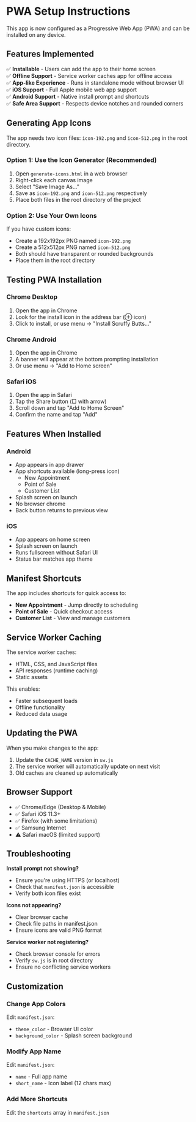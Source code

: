 # PWA Setup Instructions

This app is now configured as a Progressive Web App (PWA) and can be installed on any device.

## Features Implemented

✅ **Installable** - Users can add the app to their home screen  
✅ **Offline Support** - Service worker caches app for offline access  
✅ **App-like Experience** - Runs in standalone mode without browser UI  
✅ **iOS Support** - Full Apple mobile web app support  
✅ **Android Support** - Native install prompt and shortcuts  
✅ **Safe Area Support** - Respects device notches and rounded corners  

## Generating App Icons

The app needs two icon files: `icon-192.png` and `icon-512.png` in the root directory.

### Option 1: Use the Icon Generator (Recommended)

1. Open `generate-icons.html` in a web browser
2. Right-click each canvas image
3. Select "Save Image As..."
4. Save as `icon-192.png` and `icon-512.png` respectively
5. Place both files in the root directory of the project

### Option 2: Use Your Own Icons

If you have custom icons:
- Create a 192x192px PNG named `icon-192.png`
- Create a 512x512px PNG named `icon-512.png`
- Both should have transparent or rounded backgrounds
- Place them in the root directory

## Testing PWA Installation

### Chrome Desktop
1. Open the app in Chrome
2. Look for the install icon in the address bar (⊕ icon)
3. Click to install, or use menu → "Install Scruffy Butts..."

### Chrome Android
1. Open the app in Chrome
2. A banner will appear at the bottom prompting installation
3. Or use menu → "Add to Home screen"

### Safari iOS
1. Open the app in Safari
2. Tap the Share button (□ with arrow)
3. Scroll down and tap "Add to Home Screen"
4. Confirm the name and tap "Add"

## Features When Installed

### Android
- App appears in app drawer
- App shortcuts available (long-press icon)
  - New Appointment
  - Point of Sale
  - Customer List
- Splash screen on launch
- No browser chrome
- Back button returns to previous view

### iOS
- App appears on home screen
- Splash screen on launch
- Runs fullscreen without Safari UI
- Status bar matches app theme

## Manifest Shortcuts

The app includes shortcuts for quick access to:
- **New Appointment** - Jump directly to scheduling
- **Point of Sale** - Quick checkout access
- **Customer List** - View and manage customers

## Service Worker Caching

The service worker caches:
- HTML, CSS, and JavaScript files
- API responses (runtime caching)
- Static assets

This enables:
- Faster subsequent loads
- Offline functionality
- Reduced data usage

## Updating the PWA

When you make changes to the app:
1. Update the `CACHE_NAME` version in `sw.js`
2. The service worker will automatically update on next visit
3. Old caches are cleaned up automatically

## Browser Support

- ✅ Chrome/Edge (Desktop & Mobile)
- ✅ Safari iOS 11.3+
- ✅ Firefox (with some limitations)
- ✅ Samsung Internet
- ⚠️ Safari macOS (limited support)

## Troubleshooting

**Install prompt not showing?**
- Ensure you're using HTTPS (or localhost)
- Check that `manifest.json` is accessible
- Verify both icon files exist

**Icons not appearing?**
- Clear browser cache
- Check file paths in manifest.json
- Ensure icons are valid PNG format

**Service worker not registering?**
- Check browser console for errors
- Verify `sw.js` is in root directory
- Ensure no conflicting service workers

## Customization

### Change App Colors
Edit `manifest.json`:
- `theme_color` - Browser UI color
- `background_color` - Splash screen background

### Modify App Name
Edit `manifest.json`:
- `name` - Full app name
- `short_name` - Icon label (12 chars max)

### Add More Shortcuts
Edit the `shortcuts` array in `manifest.json`
